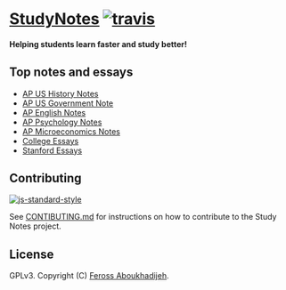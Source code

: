 # [StudyNotes](https://www.apstudynotes.org) [![travis][travis-image]][travis-url]

[travis-image]: https://img.shields.io/travis/feross/studynotes.svg?style=flat
[travis-url]: https://travis-ci.org/feross/studynotes

#### Helping students learn faster and study better!

## Top notes and essays

- [AP US History Notes](https://www.apstudynotes.org/us-history/)
- [AP US Government Note](https://www.apstudynotes.org/us-government/)
- [AP English Notes](https://www.apstudynotes.org/english/)
- [AP Psychology Notes](https://www.apstudynotes.org/psychology/)
- [AP Microeconomics Notes](https://www.apstudynotes.org/microeconomics/)
- [College Essays](https://www.apstudynotes.org/essays/)
- [Stanford Essays](https://www.apstudynotes.org/stanford/)

## Contributing

[![js-standard-style](https://cdn.rawgit.com/feross/standard/master/badge.svg)](https://github.com/feross/standard)

See [CONTIBUTING.md](/CONTRIBUTING.md) for instructions on how to contribute to the
Study Notes project.

## License

GPLv3. Copyright (C) [Feross Aboukhadijeh](http://feross.org).
